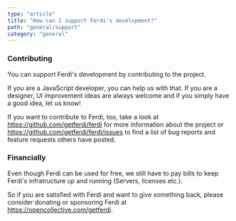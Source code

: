 ```yaml
---
type: "article"
title: "How can I support Ferdi's development?"
path: "general/support"
category: "general"
---
```

### Contributing
You can support Ferdi's development by contributing to the project.

If you are a JavaScript developer, you can help us with that. If you are a designer, UI improvement ideas are always welcome and if you simply have a good idea, let us know!

If you want to contribute to Ferdi, too, take a look at <https://github.com/getferdi/ferdi> for more information about the project or <https://github.com/getferdi/ferdi/issues> to find a list of bug reports and feature requests others have posted.

### Financially
Even though Ferdi can be used for free, we still have to pay bills to keep Ferdi's infratructure up and running (Servers, licenses etc.).

So if you are satisfied with Ferdi and want to give something back, please consider donating or sponsoring Ferdi at <https://opencollective.com/getferdi>.
